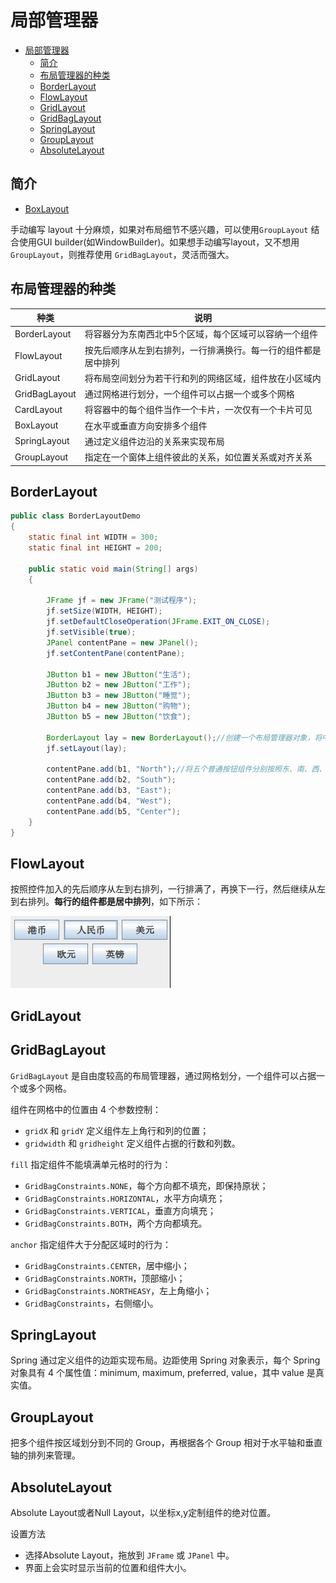 # 局部管理器

- [局部管理器](#局部管理器)
  - [简介](#简介)
  - [布局管理器的种类](#布局管理器的种类)
  - [BorderLayout](#borderlayout)
  - [FlowLayout](#flowlayout)
  - [GridLayout](#gridlayout)
  - [GridBagLayout](#gridbaglayout)
  - [SpringLayout](#springlayout)
  - [GroupLayout](#grouplayout)
  - [AbsoluteLayout](#absolutelayout)

## 简介

- [BoxLayout](layout_boxlayout.md)

手动编写 layout 十分麻烦，如果对布局细节不感兴趣，可以使用`GroupLayout` 结合使用GUI builder(如WindowBuilder)。如果想手动编写layout，又不想用 `GroupLayout`，则推荐使用 `GridBagLayout`，灵活而强大。

## 布局管理器的种类

|种类|说明|
|---|---|
|BorderLayout|将容器分为东南西北中5个区域，每个区域可以容纳一个组件|
|FlowLayout|按先后顺序从左到右排列，一行排满换行。每一行的组件都是居中排列|
|GridLayout|将布局空间划分为若干行和列的网络区域，组件放在小区域内|
|GridBagLayout|通过网格进行划分，一个组件可以占据一个或多个网格|
|CardLayout|将容器中的每个组件当作一个卡片，一次仅有一个卡片可见|
|BoxLayout|在水平或垂直方向安排多个组件|
|SpringLayout|通过定义组件边沿的关系来实现布局|
|GroupLayout|指定在一个窗体上组件彼此的关系，如位置关系或对齐关系|

## BorderLayout

```java
public class BorderLayoutDemo
{
    static final int WIDTH = 300;
    static final int HEIGHT = 200;

    public static void main(String[] args)
    {

        JFrame jf = new JFrame("测试程序");
        jf.setSize(WIDTH, HEIGHT);
        jf.setDefaultCloseOperation(JFrame.EXIT_ON_CLOSE);
        jf.setVisible(true);
        JPanel contentPane = new JPanel();
        jf.setContentPane(contentPane);

        JButton b1 = new JButton("生活");
        JButton b2 = new JButton("工作");
        JButton b3 = new JButton("睡觉");
        JButton b4 = new JButton("购物");
        JButton b5 = new JButton("饮食");

        BorderLayout lay = new BorderLayout();//创建一个布局管理器对象，将中间容器设置为此布局管理
        jf.setLayout(lay);

        contentPane.add(b1, "North");//将五个普通按钮组件分别按照东、南、西、北、中五个方位添加到中间容器中
        contentPane.add(b2, "South");
        contentPane.add(b3, "East");
        contentPane.add(b4, "West");
        contentPane.add(b5, "Center");
    }
}
```

## FlowLayout

按照控件加入的先后顺序从左到右排列，一行排满了，再换下一行，然后继续从左到右排列。**每行的组件都是居中排列**，如下所示：

![](images/2021-11-15-21-36-32.png)

## GridLayout

## GridBagLayout

`GridBagLayout` 是自由度较高的布局管理器，通过网格划分，一个组件可以占据一个或多个网格。

组件在网格中的位置由 4 个参数控制：

- `gridX` 和 `gridY` 定义组件左上角行和列的位置；
- `gridwidth` 和 `gridheight` 定义组件占据的行数和列数。

`fill` 指定组件不能填满单元格时的行为：

- `GridBagConstraints.NONE`，每个方向都不填充，即保持原状；
- `GridBagConstraints.HORIZONTAL`，水平方向填充；
- `GridBagConstraints.VERTICAL`，垂直方向填充；
- `GridBagConstraints.BOTH`，两个方向都填充。

`anchor` 指定组件大于分配区域时的行为：

- `GridBagConstraints.CENTER`，居中缩小；
- `GridBagConstraints.NORTH`，顶部缩小；
- `GridBagConstraints.NORTHEASY`，左上角缩小；
- `GridBagConstraints`，右侧缩小。

## SpringLayout

Spring 通过定义组件的边距实现布局。边距使用 Spring 对象表示，每个 Spring 对象具有 4 个属性值：minimum, maximum, preferred, value，其中 value 是真实值。

## GroupLayout

把多个组件按区域划分到不同的 Group，再根据各个 Group 相对于水平轴和垂直轴的排列来管理。



## AbsoluteLayout

Absolute Layout或者Null Layout，以坐标x,y定制组件的绝对位置。

设置方法
- 选择Absolute Layout，拖放到 `JFrame` 或 `JPanel` 中。
- 界面上会实时显示当前的位置和组件大小。

